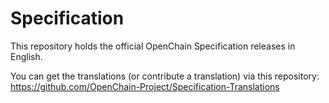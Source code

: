 # Specification

This repository holds the official OpenChain Specification releases in English.

You can get the translations (or contribute a translation) via this repository:
https://github.com/OpenChain-Project/Specification-Translations
